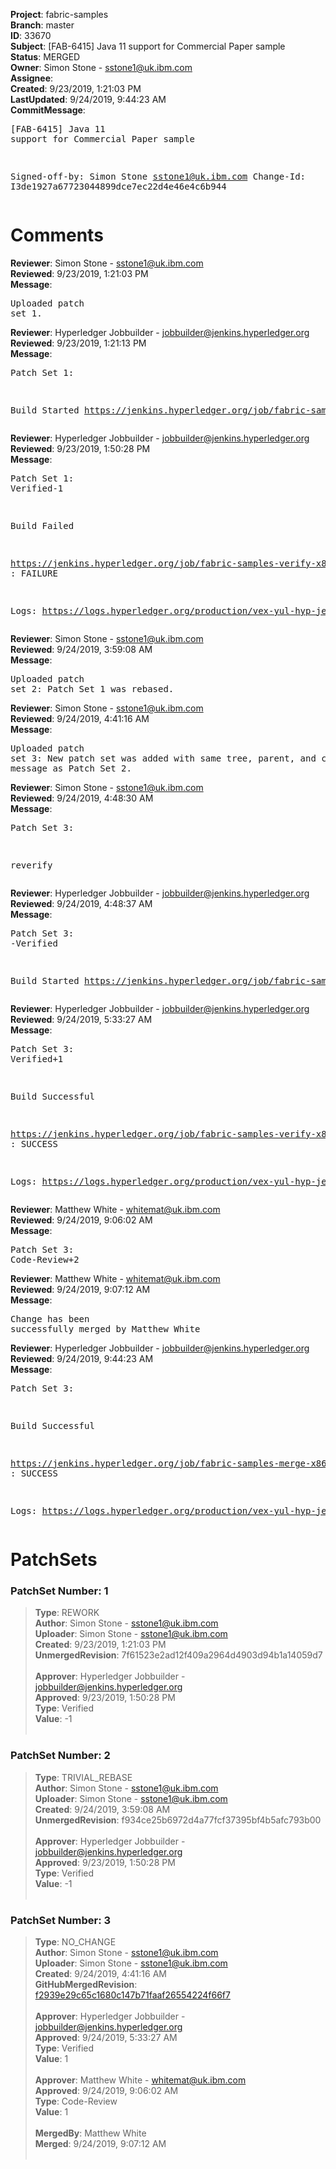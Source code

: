 <strong>Project</strong>: fabric-samples<br><strong>Branch</strong>: master<br><strong>ID</strong>: 33670<br><strong>Subject</strong>: [FAB-6415] Java 11 support for Commercial Paper sample<br><strong>Status</strong>: MERGED<br><strong>Owner</strong>: Simon Stone - sstone1@uk.ibm.com<br><strong>Assignee</strong>:<br><strong>Created</strong>: 9/23/2019, 1:21:03 PM<br><strong>LastUpdated</strong>: 9/24/2019, 9:44:23 AM<br><strong>CommitMessage</strong>:<br><pre>[FAB-6415] Java 11 support for Commercial Paper sample

Signed-off-by: Simon Stone <sstone1@uk.ibm.com>
Change-Id: I3de1927a67723044899dce7ec22d4e46e4c6b944
</pre><h1>Comments</h1><strong>Reviewer</strong>: Simon Stone - sstone1@uk.ibm.com<br><strong>Reviewed</strong>: 9/23/2019, 1:21:03 PM<br><strong>Message</strong>: <pre>Uploaded patch set 1.</pre><strong>Reviewer</strong>: Hyperledger Jobbuilder - jobbuilder@jenkins.hyperledger.org<br><strong>Reviewed</strong>: 9/23/2019, 1:21:13 PM<br><strong>Message</strong>: <pre>Patch Set 1:

Build Started https://jenkins.hyperledger.org/job/fabric-samples-verify-x86_64/574/</pre><strong>Reviewer</strong>: Hyperledger Jobbuilder - jobbuilder@jenkins.hyperledger.org<br><strong>Reviewed</strong>: 9/23/2019, 1:50:28 PM<br><strong>Message</strong>: <pre>Patch Set 1: Verified-1

Build Failed 

https://jenkins.hyperledger.org/job/fabric-samples-verify-x86_64/574/ : FAILURE

Logs: https://logs.hyperledger.org/production/vex-yul-hyp-jenkins-3/fabric-samples-verify-x86_64/574</pre><strong>Reviewer</strong>: Simon Stone - sstone1@uk.ibm.com<br><strong>Reviewed</strong>: 9/24/2019, 3:59:08 AM<br><strong>Message</strong>: <pre>Uploaded patch set 2: Patch Set 1 was rebased.</pre><strong>Reviewer</strong>: Simon Stone - sstone1@uk.ibm.com<br><strong>Reviewed</strong>: 9/24/2019, 4:41:16 AM<br><strong>Message</strong>: <pre>Uploaded patch set 3: New patch set was added with same tree, parent, and commit message as Patch Set 2.</pre><strong>Reviewer</strong>: Simon Stone - sstone1@uk.ibm.com<br><strong>Reviewed</strong>: 9/24/2019, 4:48:30 AM<br><strong>Message</strong>: <pre>Patch Set 3:

reverify</pre><strong>Reviewer</strong>: Hyperledger Jobbuilder - jobbuilder@jenkins.hyperledger.org<br><strong>Reviewed</strong>: 9/24/2019, 4:48:37 AM<br><strong>Message</strong>: <pre>Patch Set 3: -Verified

Build Started https://jenkins.hyperledger.org/job/fabric-samples-verify-x86_64/578/</pre><strong>Reviewer</strong>: Hyperledger Jobbuilder - jobbuilder@jenkins.hyperledger.org<br><strong>Reviewed</strong>: 9/24/2019, 5:33:27 AM<br><strong>Message</strong>: <pre>Patch Set 3: Verified+1

Build Successful 

https://jenkins.hyperledger.org/job/fabric-samples-verify-x86_64/578/ : SUCCESS

Logs: https://logs.hyperledger.org/production/vex-yul-hyp-jenkins-3/fabric-samples-verify-x86_64/578</pre><strong>Reviewer</strong>: Matthew White - whitemat@uk.ibm.com<br><strong>Reviewed</strong>: 9/24/2019, 9:06:02 AM<br><strong>Message</strong>: <pre>Patch Set 3: Code-Review+2</pre><strong>Reviewer</strong>: Matthew White - whitemat@uk.ibm.com<br><strong>Reviewed</strong>: 9/24/2019, 9:07:12 AM<br><strong>Message</strong>: <pre>Change has been successfully merged by Matthew White</pre><strong>Reviewer</strong>: Hyperledger Jobbuilder - jobbuilder@jenkins.hyperledger.org<br><strong>Reviewed</strong>: 9/24/2019, 9:44:23 AM<br><strong>Message</strong>: <pre>Patch Set 3:

Build Successful 

https://jenkins.hyperledger.org/job/fabric-samples-merge-x86_64/155/ : SUCCESS

Logs: https://logs.hyperledger.org/production/vex-yul-hyp-jenkins-3/fabric-samples-merge-x86_64/155</pre><h1>PatchSets</h1><h3>PatchSet Number: 1</h3><blockquote><strong>Type</strong>: REWORK<br><strong>Author</strong>: Simon Stone - sstone1@uk.ibm.com<br><strong>Uploader</strong>: Simon Stone - sstone1@uk.ibm.com<br><strong>Created</strong>: 9/23/2019, 1:21:03 PM<br><strong>UnmergedRevision</strong>: 7f61523e2ad12f409a2964d4903d94b1a14059d7<br><br><strong>Approver</strong>: Hyperledger Jobbuilder - jobbuilder@jenkins.hyperledger.org<br><strong>Approved</strong>: 9/23/2019, 1:50:28 PM<br><strong>Type</strong>: Verified<br><strong>Value</strong>: -1<br><br></blockquote><h3>PatchSet Number: 2</h3><blockquote><strong>Type</strong>: TRIVIAL_REBASE<br><strong>Author</strong>: Simon Stone - sstone1@uk.ibm.com<br><strong>Uploader</strong>: Simon Stone - sstone1@uk.ibm.com<br><strong>Created</strong>: 9/24/2019, 3:59:08 AM<br><strong>UnmergedRevision</strong>: f934ce25b6972d4a77fcf37395bf4b5afc793b00<br><br><strong>Approver</strong>: Hyperledger Jobbuilder - jobbuilder@jenkins.hyperledger.org<br><strong>Approved</strong>: 9/23/2019, 1:50:28 PM<br><strong>Type</strong>: Verified<br><strong>Value</strong>: -1<br><br></blockquote><h3>PatchSet Number: 3</h3><blockquote><strong>Type</strong>: NO_CHANGE<br><strong>Author</strong>: Simon Stone - sstone1@uk.ibm.com<br><strong>Uploader</strong>: Simon Stone - sstone1@uk.ibm.com<br><strong>Created</strong>: 9/24/2019, 4:41:16 AM<br><strong>GitHubMergedRevision</strong>: [f2939e29c65c1680c147b71faaf26554224f66f7](https://github.com/hyperledger/fabric-samples/commit/f2939e29c65c1680c147b71faaf26554224f66f7)<br><br><strong>Approver</strong>: Hyperledger Jobbuilder - jobbuilder@jenkins.hyperledger.org<br><strong>Approved</strong>: 9/24/2019, 5:33:27 AM<br><strong>Type</strong>: Verified<br><strong>Value</strong>: 1<br><br><strong>Approver</strong>: Matthew White - whitemat@uk.ibm.com<br><strong>Approved</strong>: 9/24/2019, 9:06:02 AM<br><strong>Type</strong>: Code-Review<br><strong>Value</strong>: 1<br><br><strong>MergedBy</strong>: Matthew White<br><strong>Merged</strong>: 9/24/2019, 9:07:12 AM<br><br></blockquote>